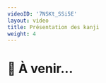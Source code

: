```yaml
---
videoID: '7NSKt_SSi5E'
layout: video
title: Présentation des kanji
weight: 4
---
```


# 👷 À venir...
